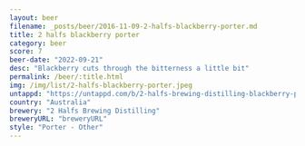 ```yaml
---
layout: beer
filename: _posts/beer/2016-11-09-2-halfs-blackberry-porter.md
title: 2 halfs blackberry porter
category: beer
score: 7
beer-date: "2022-09-21"
desc: "Blackberry cuts through the bitterness a little bit"
permalink: /beer/:title.html
img: /img/list/2-halfs-blackberry-porter.jpeg
untappd: "https://untappd.com/b/2-halfs-brewing-distilling-blackberry-porter/4890949"
country: "Australia"
brewery: "2 Halfs Brewing Distilling"
breweryURL: "breweryURL"
style: "Porter - Other"
---
```

